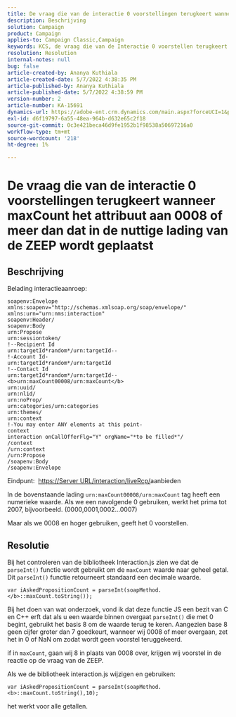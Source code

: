 ```yaml
---
title: De vraag die van de interactie 0 voorstellingen terugkeert wanneer maxCount het attribuut aan 0008 of meer dan dat in de nuttige lading van de ZEEP wordt geplaatst
description: Beschrijving
solution: Campaign
product: Campaign
applies-to: Campaign Classic,Campaign
keywords: KCS, de vraag die van de Interactie 0 voorstellen terugkeert wanneer maxCount het attribuut aan 0008 of meer dan dat in de nuttige lading van de ZEEP wordt geplaatst
resolution: Resolution
internal-notes: null
bug: false
article-created-by: Ananya Kuthiala
article-created-date: 5/7/2022 4:38:35 PM
article-published-by: Ananya Kuthiala
article-published-date: 5/7/2022 4:38:59 PM
version-number: 2
article-number: KA-15691
dynamics-url: https://adobe-ent.crm.dynamics.com/main.aspx?forceUCI=1&pagetype=entityrecord&etn=knowledgearticle&id=c131d121-24ce-ec11-a7b5-0022480a8e40
exl-id: d6f19797-6a55-48ea-964b-d632e65c2f18
source-git-commit: 0c3e421beca46d9fe1952b1f98538a50697216a0
workflow-type: tm+mt
source-wordcount: '218'
ht-degree: 1%

---
```


# De vraag die van de interactie 0 voorstellingen terugkeert wanneer maxCount het attribuut aan 0008 of meer dan dat in de nuttige lading van de ZEEP wordt geplaatst

## Beschrijving


Belading interactieaanroep:


```
soapenv:Envelope xmlns:soapenv="http://schemas.xmlsoap.org/soap/envelope/" xmlns:urn="urn:nms:interaction"
soapenv:Header/
soapenv:Body
urn:Propose
urn:sessiontoken/
!--Recipient Id
urn:targetId*random*/urn:targetId--
!-Account Id-
urn:targetId*random*/urn:targetId
!--Contact Id
urn:targetId*random*/urn:targetId--
<b>urn:maxCount00008/urn:maxCount</b>
urn:uuid/
urn:nlid/
urn:noProp/
urn:categories/urn:categories
urn:themes/
urn:context
!-You may enter ANY elements at this point-
context
interaction onCallOfferFlg="Y" orgName="*to be filled*"/
/context
/urn:context
/urn:Propose
/soapenv:Body
/soapenv:Envelope
```


Eindpunt: 
[https://Server URL/interaction/liveRcp/](https://floridapowerandlight-mkt-stage3.campaign.adobe.com/interaction/liveRcp/nba "Koppeling volgen")aanbieden



In de bovenstaande lading `urn:maxCount00008/urn:maxCount` tag heeft een numerieke waarde. Als we een navolgende 0 gebruiken, werkt het prima tot 2007, bijvoorbeeld. (0000,0001,0002...0007)



Maar als we 0008 en hoger gebruiken, geeft het 0 voorstellen.


## Resolutie


Bij het controleren van de bibliotheek Interaction.js zien we dat de `parseInt()` functie wordt gebruikt om de `maxCount` waarde naar geheel getal. Dit `parseInt()` functie retourneert standaard een decimale waarde.


`var iAskedPropositionCount = parseInt(soapMethod.</b>::maxCount.toString());`



Bij het doen van wat onderzoek, vond ik dat deze functie JS een bezit van C en C++ erft dat als u een waarde binnen overgaat `parseInt()` die met 0 begint, gebruikt het basis 8 om de waarde terug te keren. Aangezien base 8 geen cijfer groter dan 7 goedkeurt, wanneer wij 0008 of meer overgaan, zet het in 0 of NaN om zodat wordt geen voorstel teruggekeerd.

if in `maxCount`, gaan wij 8 in plaats van 0008 over, krijgen wij voorstel in de reactie op de vraag van de ZEEP.



Als we de bibliotheek interaction.js wijzigen en gebruiken:



`var iAskedPropositionCount = parseInt(soapMethod.<b>::maxCount.toString(),10);`



het werkt voor alle getallen.
